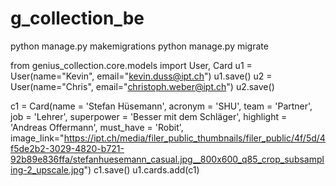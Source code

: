 # g_collection_be

python manage.py makemigrations
python manage.py migrate

from genius_collection.core.models import User, Card
u1 = User(name="Kevin", email="kevin.duss@ipt.ch")
u1.save()
u2 = User(name="Chris", email="christoph.weber@ipt.ch")
u2.save()

c1 = Card(name = 'Stefan Hüsemann', acronym = 'SHU', team = 'Partner', job = 'Lehrer', superpower = 'Besser mit dem Schläger', highlight = 'Andreas Offermann', must_have = 'Robit', image_link="https://ipt.ch/media/filer_public_thumbnails/filer_public/4f/5d/4f5de2b2-3029-4820-b721-92b89e836ffa/stefanhuesemann_casual.jpg__800x600_q85_crop_subsampling-2_upscale.jpg")
c1.save()
u1.cards.add(c1)
